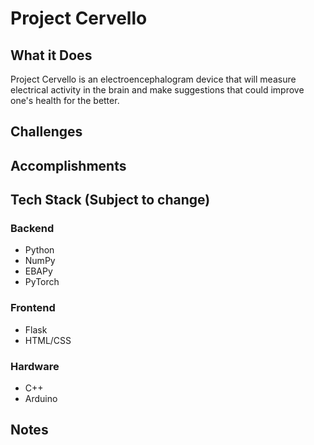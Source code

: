 # Project Cervello

## What it Does
Project Cervello is an electroencephalogram device that will measure electrical activity in the brain and make suggestions that could improve one's health for the better.

## Challenges

## Accomplishments

## Tech Stack (Subject to change)

### Backend
- Python
- NumPy
- EBAPy
- PyTorch

### Frontend
- Flask
- HTML/CSS

### Hardware
- C++
- Arduino

## Notes
